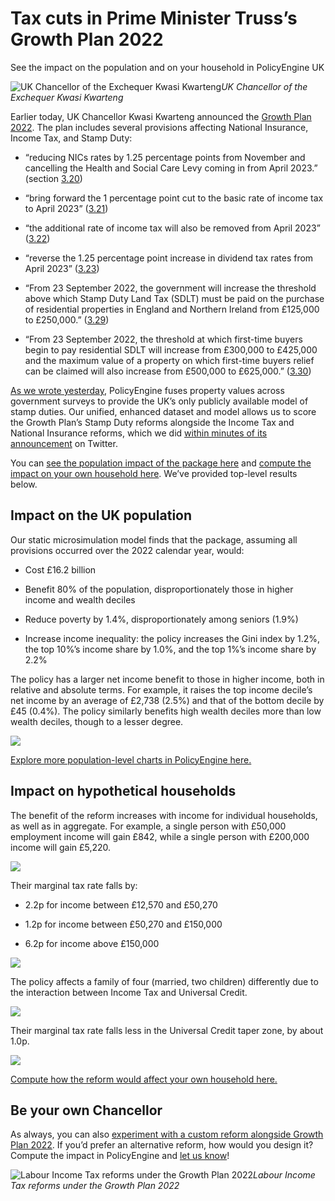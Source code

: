 # Tax cuts in Prime Minister Truss’s Growth Plan 2022

See the impact on the population and on your household in PolicyEngine UK

![UK Chancellor of the Exchequer Kwasi Kwarteng](https://cdn-images-1.medium.com/max/2048/0*uWQA0HBNm3IbZhO1)_UK Chancellor of the Exchequer Kwasi Kwarteng_

Earlier today, UK Chancellor Kwasi Kwarteng announced the [Growth Plan 2022](https://assets.publishing.service.gov.uk/government/uploads/system/uploads/attachment_data/file/1105989/CCS207_CCS0822746402-001_SECURE_HMT_Autumn_Statement_2022_BOOK_Web_Accessible.pdf). The plan includes several provisions affecting National Insurance, Income Tax, and Stamp Duty:

- “reducing NICs rates by 1.25 percentage points from November and cancelling the Health and Social Care Levy coming in from April 2023.” (section [3.20](https://assets.publishing.service.gov.uk/government/uploads/system/uploads/attachment_data/file/1105989/CCS207_CCS0822746402-001_SECURE_HMT_Autumn_Statement_2022_BOOK_Web_Accessible.pdf#page=20))

- “bring forward the 1 percentage point cut to the basic rate of income tax to April 2023” ([3.21](https://assets.publishing.service.gov.uk/government/uploads/system/uploads/attachment_data/file/1105989/CCS207_CCS0822746402-001_SECURE_HMT_Autumn_Statement_2022_BOOK_Web_Accessible.pdf#page=20))

- “the additional rate of income tax will also be removed from April 2023” ([3.22](https://assets.publishing.service.gov.uk/government/uploads/system/uploads/attachment_data/file/1105989/CCS207_CCS0822746402-001_SECURE_HMT_Autumn_Statement_2022_BOOK_Web_Accessible.pdf#page=20))

- “reverse the 1.25 percentage point increase in dividend tax rates from April 2023” ([3.23](https://assets.publishing.service.gov.uk/government/uploads/system/uploads/attachment_data/file/1105989/CCS207_CCS0822746402-001_SECURE_HMT_Autumn_Statement_2022_BOOK_Web_Accessible.pdf#page=20))

- “From 23 September 2022, the government will increase the threshold above which Stamp Duty Land Tax (SDLT) must be paid on the purchase of residential properties in England and Northern Ireland from £125,000 to £250,000.” ([3.29](https://assets.publishing.service.gov.uk/government/uploads/system/uploads/attachment_data/file/1105989/CCS207_CCS0822746402-001_SECURE_HMT_Autumn_Statement_2022_BOOK_Web_Accessible.pdf#page=21))

- “From 23 September 2022, the threshold at which first-time buyers begin to pay residential SDLT will increase from £300,000 to £425,000 and the maximum value of a property on which first-time buyers relief can be claimed will also increase from £500,000 to £625,000.” ([3.30](https://assets.publishing.service.gov.uk/government/uploads/system/uploads/attachment_data/file/1105989/CCS207_CCS0822746402-001_SECURE_HMT_Autumn_Statement_2022_BOOK_Web_Accessible.pdf#page=21))

[As we wrote yesterday](https://blog.policyengine.org/stamp-duties-in-policyengine-uk-6087dc05c135), PolicyEngine fuses property values across government surveys to provide the UK’s only publicly available model of stamp duties. Our unified, enhanced dataset and model allows us to score the Growth Plan’s Stamp Duty reforms alongside the Income Tax and National Insurance reforms, which we did [within minutes of its announcement](https://twitter.com/nikhil_woodruff/status/1573235941053026305) on Twitter.

You can [see the population impact of the package here](https://policyengine.org/uk/population-impact?dividend_basic_rate=7_5&dividend_higher_rate=32_5&NI_add_rate=2&NI_class_4_add_rate=2&NI_main_rate=12&NI_class_4_main_rate=9&dividend_additional_rate=38_1&basic_rate=19&sdlt_on_non_first_home_2_rate=0&sdlt_first_time_buyer_value_limit=625000&sdlt_on_first_time_buyer_homes_2_threshold=425000&add_rate=40) and [compute the impact on your own household here](https://policyengine.org/uk/household?dividend_basic_rate=7_5&dividend_higher_rate=32_5&NI_add_rate=2&NI_class_4_add_rate=2&NI_main_rate=12&NI_class_4_main_rate=9&dividend_additional_rate=38_1&basic_rate=19&sdlt_on_non_first_home_2_rate=0&sdlt_first_time_buyer_value_limit=625000&sdlt_on_first_time_buyer_homes_2_threshold=425000&add_rate=40). We’ve provided top-level results below.

## Impact on the UK population

Our static microsimulation model finds that the package, assuming all provisions occurred over the 2022 calendar year, would:

- Cost £16.2 billion

- Benefit 80% of the population, disproportionately those in higher income and wealth deciles

- Reduce poverty by 1.4%, disproportionately among seniors (1.9%)

- Increase income inequality: the policy increases the Gini index by 1.2%, the top 10%’s income share by 1.0%, and the top 1%’s income share by 2.2%

The policy has a larger net income benefit to those in higher income, both in relative and absolute terms. For example, it raises the top income decile’s net income by an average of £2,738 (2.5%) and that of the bottom decile by £45 (0.4%). The policy similarly benefits high wealth deciles more than low wealth deciles, though to a lesser degree.

![](https://cdn-images-1.medium.com/max/3200/0*K6sPZQEFXrGUDLLn)

[Explore more population-level charts in PolicyEngine here.](https://policyengine.org/uk/population-impact?dividend_basic_rate=7_5&dividend_higher_rate=32_5&NI_add_rate=2&NI_class_4_add_rate=2&NI_main_rate=12&NI_class_4_main_rate=9&dividend_additional_rate=38_1&basic_rate=19&sdlt_on_non_first_home_2_rate=0&sdlt_first_time_buyer_value_limit=625000&sdlt_on_first_time_buyer_homes_2_threshold=425000&add_rate=40)

## Impact on hypothetical households

The benefit of the reform increases with income for individual households, as well as in aggregate. For example, a single person with £50,000 employment income will gain £842, while a single person with £200,000 income will gain £5,220.

![](https://cdn-images-1.medium.com/max/2592/0*9MKAdl_sTwSpw7J3)

Their marginal tax rate falls by:

- 2.2p for income between £12,570 and £50,270

- 1.2p for income between £50,270 and £150,000

- 6.2p for income above £150,000

![](https://cdn-images-1.medium.com/max/2512/0*phxsV1pO3hY9D9CZ)

The policy affects a family of four (married, two children) differently due to the interaction between Income Tax and Universal Credit.

![](https://cdn-images-1.medium.com/max/2616/0*IFpdJgHe_DhBije5)

Their marginal tax rate falls less in the Universal Credit taper zone, by about 1.0p.

![](https://cdn-images-1.medium.com/max/2576/0*rBTcqEAVkIAKhnRz)

[Compute how the reform would affect your own household here.](https://policyengine.org/uk/household?dividend_basic_rate=7_5&dividend_higher_rate=32_5&NI_add_rate=2&NI_class_4_add_rate=2&NI_main_rate=12&NI_class_4_main_rate=9&dividend_additional_rate=38_1&basic_rate=19&sdlt_on_non_first_home_2_rate=0&sdlt_first_time_buyer_value_limit=625000&sdlt_on_first_time_buyer_homes_2_threshold=425000&add_rate=40)

## Be your own Chancellor

As always, you can also [experiment with a custom reform alongside Growth Plan 2022](https://policyengine.org/uk/policy?dividend_basic_rate=7_5&dividend_higher_rate=32_5&NI_add_rate=2&NI_class_4_add_rate=2&NI_main_rate=12&NI_class_4_main_rate=9&dividend_additional_rate=38_1&basic_rate=19&sdlt_on_non_first_home_2_rate=0&sdlt_first_time_buyer_value_limit=625000&sdlt_on_first_time_buyer_homes_2_threshold=425000&add_rate=40). If you’d prefer an alternative reform, how would you design it? Compute the impact in PolicyEngine and [let us know](http://twitter.com/thepolicyengine)!

![Labour Income Tax reforms under the Growth Plan 2022](https://cdn-images-1.medium.com/max/3200/0*4yqZPnpAmiRqYiUe)_Labour Income Tax reforms under the Growth Plan 2022_
